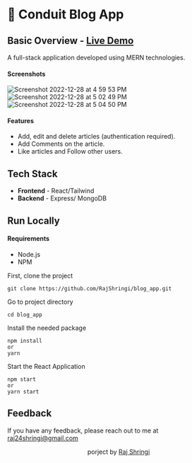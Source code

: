 # 📝 Conduit Blog App

## Basic Overview - [Live Demo](https://blog-app-using-hooks-alpha.vercel.app/)
A full-stack application developed using MERN technologies.
#### Screenshots
![Screenshot 2022-12-28 at 4 59 53 PM](https://user-images.githubusercontent.com/54682451/209805652-4f425b42-1b34-4c85-a500-fbef3ced59e1.png)
![Screenshot 2022-12-28 at 5 02 49 PM](https://user-images.githubusercontent.com/54682451/209805843-970a9bcc-35c5-45ba-9087-5bd9d2af3940.png)
![Screenshot 2022-12-28 at 5 04 50 PM](https://user-images.githubusercontent.com/54682451/209806075-38ee7357-c72a-4a3e-91df-8474040c1d87.png)
#### Features
- Add, edit and delete articles (authentication required).
- Add Comments on the article.
- Like articles and Follow other users.
## Tech Stack
- **Frontend** - React/Tailwind
- **Backend** - Express/ MongoDB

## Run Locally
#### Requirements
- Node.js
- NPM

First, clone the project 
```
git clone https://github.com/RajShringi/blog_app.git
```
Go to project directory
```
cd blog_app
```
Install the needed package
```
npm install
or
yarn
```
Start the React Application
```
npm start 
or
yarn start
```
## Feedback
If you have any feedback, please reach out to me at raj24shringi@gmail.com

<div align="center"><p> porject by <a href="https://twitter.com/RajShringi1">Raj Shringi</a></p></div>
